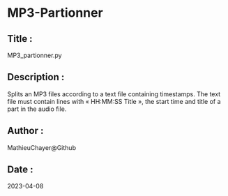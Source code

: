 # MP3-Partionner

## Title       : 
MP3_partionner.py

## Description : 
Splits an MP3 files according to a text file containing timestamps.
The text file must contain lines with « HH:MM:SS Title », the start time and title of a part in the audio file.
              
## Author      : 
MathieuChayer@Github

## Date        : 
2023-04-08

